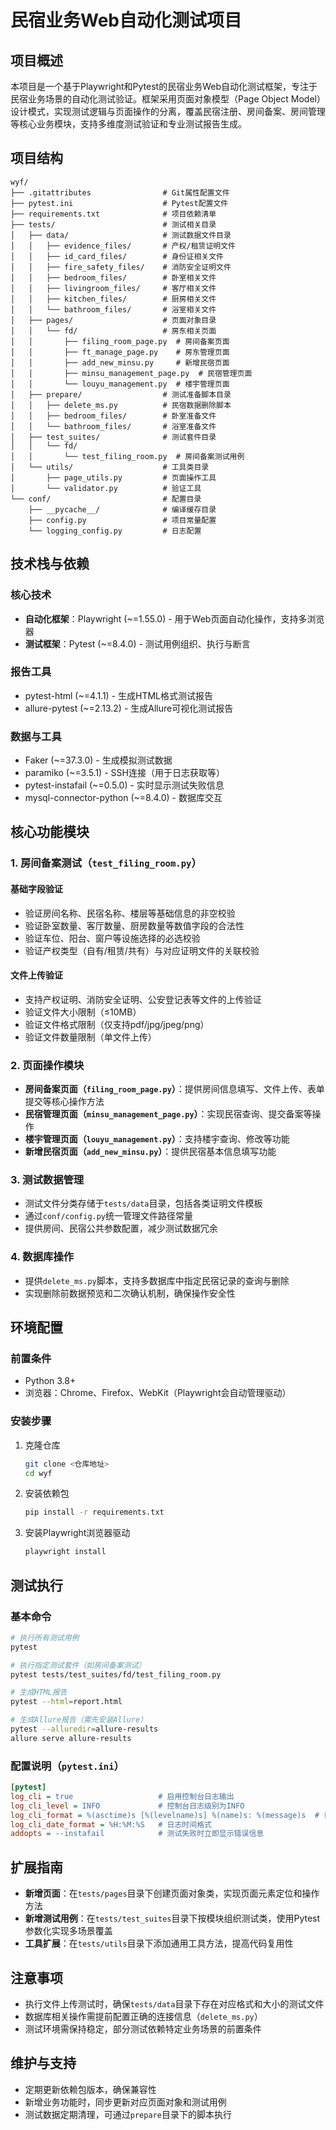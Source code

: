 # 民宿业务Web自动化测试项目

## 项目概述
本项目是一个基于Playwright和Pytest的民宿业务Web自动化测试框架，专注于民宿业务场景的自动化测试验证。框架采用页面对象模型（Page Object Model）设计模式，实现测试逻辑与页面操作的分离，覆盖民宿注册、房间备案、房间管理等核心业务模块，支持多维度测试验证和专业测试报告生成。

## 项目结构
```
wyf/
├── .gitattributes                # Git属性配置文件
├── pytest.ini                    # Pytest配置文件
├── requirements.txt              # 项目依赖清单
├── tests/                        # 测试相关目录
│   ├── data/                     # 测试数据文件目录
│   │   ├── evidence_files/       # 产权/租赁证明文件
│   │   ├── id_card_files/        # 身份证相关文件
│   │   ├── fire_safety_files/    # 消防安全证明文件
│   │   ├── bedroom_files/        # 卧室相关文件
│   │   ├── livingroom_files/     # 客厅相关文件
│   │   ├── kitchen_files/        # 厨房相关文件
│   │   └── bathroom_files/       # 浴室相关文件
│   ├── pages/                    # 页面对象目录
│   │   └── fd/                   # 房东相关页面
│   │       ├── filing_room_page.py  # 房间备案页面
│   │       ├── ft_manage_page.py    # 房东管理页面
│   │       ├── add_new_minsu.py     # 新增民宿页面
│   │       ├── minsu_management_page.py  # 民宿管理页面
│   │       └── louyu_management.py  # 楼宇管理页面
│   ├── prepare/                  # 测试准备脚本目录
│   │   ├── delete_ms.py          # 民宿数据删除脚本
│   │   ├── bedroom_files/        # 卧室准备文件
│   │   └── bathroom_files/       # 浴室准备文件
│   ├── test_suites/              # 测试套件目录
│   │   └── fd/
│   │       └── test_filing_room.py  # 房间备案测试用例
│   └── utils/                    # 工具类目录
│       ├── page_utils.py         # 页面操作工具
│       └── validator.py          # 验证工具
└── conf/                         # 配置目录
    ├── __pycache__/              # 编译缓存目录
    ├── config.py                 # 项目常量配置
    └── logging_config.py         # 日志配置
```

## 技术栈与依赖
### 核心技术
- **自动化框架**：Playwright (~=1.55.0) - 用于Web页面自动化操作，支持多浏览器
- **测试框架**：Pytest (~=8.4.0) - 测试用例组织、执行与断言

### 报告工具
- pytest-html (~=4.1.1) - 生成HTML格式测试报告
- allure-pytest (~=2.13.2) - 生成Allure可视化测试报告

### 数据与工具
- Faker (~=37.3.0) - 生成模拟测试数据
- paramiko (~=3.5.1) - SSH连接（用于日志获取等）
- pytest-instafail (~=0.5.0) - 实时显示测试失败信息
- mysql-connector-python (~=8.4.0) - 数据库交互

## 核心功能模块

### 1. 房间备案测试（`test_filing_room.py`）
#### 基础字段验证
- 验证房间名称、民宿名称、楼层等基础信息的非空校验
- 验证卧室数量、客厅数量、厨房数量等数值字段的合法性
- 验证车位、阳台、窗户等设施选择的必选校验
- 验证产权类型（自有/租赁/共有）与对应证明文件的关联校验

#### 文件上传验证
- 支持产权证明、消防安全证明、公安登记表等文件的上传验证
- 验证文件大小限制（≤10MB）
- 验证文件格式限制（仅支持pdf/jpg/jpeg/png）
- 验证文件数量限制（单文件上传）

### 2. 页面操作模块
- **房间备案页面（`filing_room_page.py`）**：提供房间信息填写、文件上传、表单提交等核心操作方法
- **民宿管理页面（`minsu_management_page.py`）**：实现民宿查询、提交备案等操作
- **楼宇管理页面（`louyu_management.py`）**：支持楼宇查询、修改等功能
- **新增民宿页面（`add_new_minsu.py`）**：提供民宿基本信息填写功能

### 3. 测试数据管理
- 测试文件分类存储于`tests/data`目录，包括各类证明文件模板
- 通过`conf/config.py`统一管理文件路径常量
- 提供房间、民宿公共参数配置，减少测试数据冗余

### 4. 数据库操作
- 提供`delete_ms.py`脚本，支持多数据库中指定民宿记录的查询与删除
- 实现删除前数据预览和二次确认机制，确保操作安全性

## 环境配置

### 前置条件
- Python 3.8+
- 浏览器：Chrome、Firefox、WebKit（Playwright会自动管理驱动）

### 安装步骤
1. 克隆仓库
   ```bash
   git clone <仓库地址>
   cd wyf
   ```

2. 安装依赖包
   ```bash
   pip install -r requirements.txt
   ```

3. 安装Playwright浏览器驱动
   ```bash
   playwright install
   ```

## 测试执行

### 基本命令
```bash
# 执行所有测试用例
pytest

# 执行指定测试套件（如房间备案测试）
pytest tests/test_suites/fd/test_filing_room.py

# 生成HTML报告
pytest --html=report.html

# 生成Allure报告（需先安装Allure）
pytest --alluredir=allure-results
allure serve allure-results
```

### 配置说明（`pytest.ini`）
```ini
[pytest]
log_cli = true                   # 启用控制台日志输出
log_cli_level = INFO             # 控制台日志级别为INFO
log_cli_format = %(asctime)s [%(levelname)s] %(name)s: %(message)s  # 日志格式
log_cli_date_format = %H:%M:%S   # 日志时间格式
addopts = --instafail            # 测试失败时立即显示错误信息
```

## 扩展指南
- **新增页面**：在`tests/pages`目录下创建页面对象类，实现页面元素定位和操作方法
- **新增测试用例**：在`tests/test_suites`目录下按模块组织测试类，使用Pytest参数化实现多场景覆盖
- **工具扩展**：在`tests/utils`目录下添加通用工具方法，提高代码复用性

## 注意事项
- 执行文件上传测试时，确保`tests/data`目录下存在对应格式和大小的测试文件
- 数据库相关操作需提前配置正确的连接信息（`delete_ms.py`）
- 测试环境需保持稳定，部分测试依赖特定业务场景的前置条件

## 维护与支持
- 定期更新依赖包版本，确保兼容性
- 新增业务功能时，同步更新对应页面对象和测试用例
- 测试数据定期清理，可通过`prepare`目录下的脚本执行
